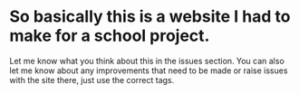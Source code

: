 # So basically this is a website I had to make for a school project.

Let me know what you think about this in the issues section. You can also let me know about any improvements that need to be made or raise issues with the site there, just use the correct tags.
